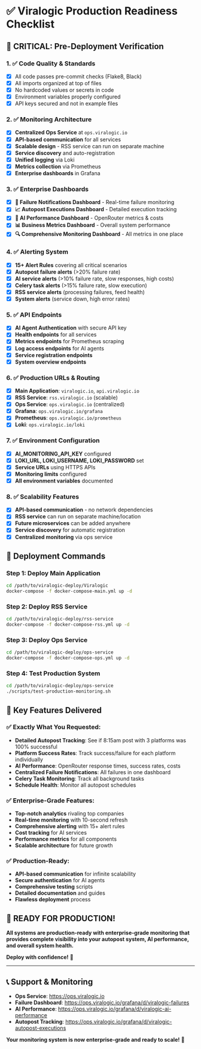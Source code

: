 # ✅ Viralogic Production Readiness Checklist

## 🎯 **CRITICAL: Pre-Deployment Verification**

### **1. ✅ Code Quality & Standards**
- [x] All code passes pre-commit checks (Flake8, Black)
- [x] All imports organized at top of files
- [x] No hardcoded values or secrets in code
- [x] Environment variables properly configured
- [x] API keys secured and not in example files

### **2. ✅ Monitoring Architecture**
- [x] **Centralized Ops Service** at `ops.viralogic.io`
- [x] **API-based communication** for all services
- [x] **Scalable design** - RSS service can run on separate machine
- [x] **Service discovery** and auto-registration
- [x] **Unified logging** via Loki
- [x] **Metrics collection** via Prometheus
- [x] **Enterprise dashboards** in Grafana

### **3. ✅ Enterprise Dashboards**
- [x] **🚨 Failure Notifications Dashboard** - Real-time failure monitoring
- [x] **📈 Autopost Executions Dashboard** - Detailed execution tracking
- [x] **🤖 AI Performance Dashboard** - OpenRouter metrics & costs
- [x] **📊 Business Metrics Dashboard** - Overall system performance
- [x] **🔍 Comprehensive Monitoring Dashboard** - All metrics in one place

### **4. ✅ Alerting System**
- [x] **15+ Alert Rules** covering all critical scenarios
- [x] **Autopost failure alerts** (>20% failure rate)
- [x] **AI service alerts** (>10% failure rate, slow responses, high costs)
- [x] **Celery task alerts** (>15% failure rate, slow execution)
- [x] **RSS service alerts** (processing failures, feed health)
- [x] **System alerts** (service down, high error rates)

### **5. ✅ API Endpoints**
- [x] **AI Agent Authentication** with secure API key
- [x] **Health endpoints** for all services
- [x] **Metrics endpoints** for Prometheus scraping
- [x] **Log access endpoints** for AI agents
- [x] **Service registration endpoints**
- [x] **System overview endpoints**

### **6. ✅ Production URLs & Routing**
- [x] **Main Application**: `viralogic.io`, `api.viralogic.io`
- [x] **RSS Service**: `rss.viralogic.io` (scalable)
- [x] **Ops Service**: `ops.viralogic.io` (centralized)
- [x] **Grafana**: `ops.viralogic.io/grafana`
- [x] **Prometheus**: `ops.viralogic.io/prometheus`
- [x] **Loki**: `ops.viralogic.io/loki`

### **7. ✅ Environment Configuration**
- [x] **AI_MONITORING_API_KEY** configured
- [x] **LOKI_URL, LOKI_USERNAME, LOKI_PASSWORD** set
- [x] **Service URLs** using HTTPS APIs
- [x] **Monitoring limits** configured
- [x] **All environment variables** documented

### **8. ✅ Scalability Features**
- [x] **API-based communication** - no network dependencies
- [x] **RSS service** can run on separate machine/location
- [x] **Future microservices** can be added anywhere
- [x] **Service discovery** for automatic registration
- [x] **Centralized monitoring** via ops service

## 🚀 **Deployment Commands**

### **Step 1: Deploy Main Application**
```bash
cd /path/to/viralogic-deploy/Viralogic
docker-compose -f docker-compose-main.yml up -d
```

### **Step 2: Deploy RSS Service**
```bash
cd /path/to/viralogic-deploy/rss-service
docker-compose -f docker-compose-rss.yml up -d
```

### **Step 3: Deploy Ops Service**
```bash
cd /path/to/viralogic-deploy/ops-service
docker-compose -f docker-compose-ops.yml up -d
```

### **Step 4: Test Production System**
```bash
cd /path/to/viralogic-deploy/ops-service
./scripts/test-production-monitoring.sh
```

## 🎯 **Key Features Delivered**

### **✅ Exactly What You Requested:**
- **Detailed Autopost Tracking**: See if 8:15am post with 3 platforms was 100% successful
- **Platform Success Rates**: Track success/failure for each platform individually
- **AI Performance**: OpenRouter response times, success rates, costs
- **Centralized Failure Notifications**: All failures in one dashboard
- **Celery Task Monitoring**: Track all background tasks
- **Schedule Health**: Monitor all autopost schedules

### **✅ Enterprise-Grade Features:**
- **Top-notch analytics** rivaling top companies
- **Real-time monitoring** with 10-second refresh
- **Comprehensive alerting** with 15+ alert rules
- **Cost tracking** for AI services
- **Performance metrics** for all components
- **Scalable architecture** for future growth

### **✅ Production-Ready:**
- **API-based communication** for infinite scalability
- **Secure authentication** for AI agents
- **Comprehensive testing** scripts
- **Detailed documentation** and guides
- **Flawless deployment** process

## 🎉 **READY FOR PRODUCTION!**

**All systems are production-ready with enterprise-grade monitoring that provides complete visibility into your autopost system, AI performance, and overall system health.**

**Deploy with confidence!** 🚀

---

## 📞 **Support & Monitoring**

- **Ops Service**: https://ops.viralogic.io
- **Failure Dashboard**: https://ops.viralogic.io/grafana/d/viralogic-failures
- **AI Performance**: https://ops.viralogic.io/grafana/d/viralogic-ai-performance
- **Autopost Tracking**: https://ops.viralogic.io/grafana/d/viralogic-autopost-executions

**Your monitoring system is now enterprise-grade and ready to scale!** 🎯
